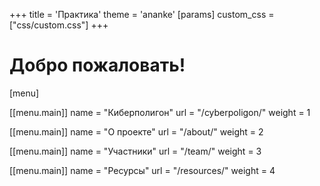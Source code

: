 ﻿+++
title = 'Практика'
theme = 'ananke'
[params]
  custom_css = ["css/custom.css"]
+++

# Добро пожаловать!
[menu]

  [[menu.main]]
    name = "Киберполигон"
    url = "/cyberpoligon/"
    weight = 1

  [[menu.main]]
    name = "О проекте"
    url = "/about/"
    weight = 2

  [[menu.main]]
    name = "Участники"
    url = "/team/"
    weight = 3

  [[menu.main]]
    name = "Ресурсы"
    url = "/resources/"
    weight = 4